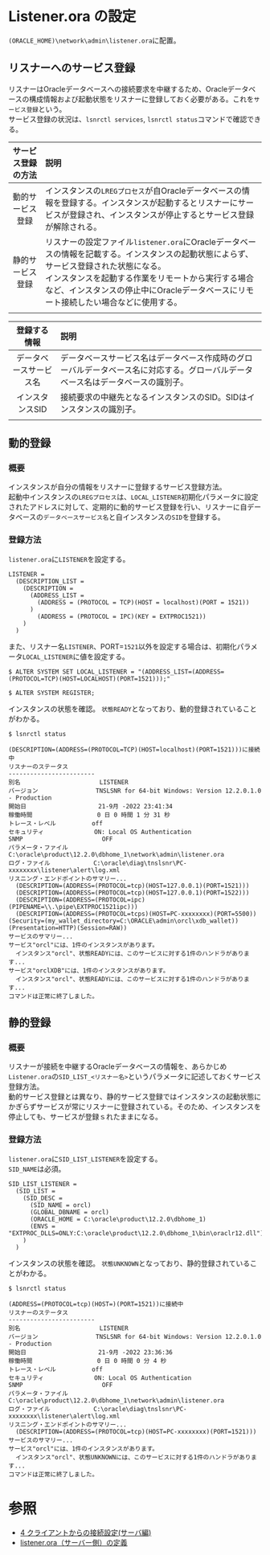# Listener.ora の設定

`(ORACLE_HOME)\network\admin\listener.ora`に配置。

## リスナーへのサービス登録
リスナーはOracleデータベースへの接続要求を中継するため、Oracleデータベースの構成情報および起動状態をリスナーに登録しておく必要がある。これを`サービス登録`という。  
サービス登録の状況は、`lsnrctl services`, `lsnrctl status`コマンドで確認できる。

|サービス登録の方法|説明|
|:-:|:-|
|動的サービス登録|インスタンスの`LREGプロセス`が自Oracleデータベースの情報を登録する。インスタンスが起動するとリスナーにサービスが登録され、インスタンスが停止するとサービス登録が解除される。|
|静的サービス登録|リスナーの設定ファイル`listener.ora`にOracleデータベースの情報を記載する。インスタンスの起動状態によらず、サービス登録された状態になる。<br>インスタンスを起動する作業をリモートから実行する場合など、インスタンスの停止中にOracleデータベースにリモート接続したい場合などに使用する。|
|||

|登録する情報|説明|
|:-:|:-|
|データベースサービス名|データベースサービス名はデータベース作成時のグローバルデータベース名に対応する。グローバルデータベース名はデータベースの識別子。|
|インスタンスSID|接続要求の中継先となるインスタンスのSID。SIDはインスタンスの識別子。|
|||

## 動的登録

### 概要
インスタンスが自分の情報をリスナーに登録するサービス登録方法。  
起動中インスタンスの`LREGプロセス`は、`LOCAL_LISTENER`初期化パラメータに設定されたアドレスに対して、定期的に動的サービス登録を行い、リスナーに自データベースの`データベースサービス名`と自インスタンスの`SID`を登録する。

### 登録方法

`listener.ora`に`LISTENER`を設定する。

```
LISTENER =
  (DESCRIPTION_LIST =
    (DESCRIPTION =
      (ADDRESS_LIST =
        (ADDRESS = (PROTOCOL = TCP)(HOST = localhost)(PORT = 1521))
      )
        (ADDRESS = (PROTOCOL = IPC)(KEY = EXTPROC1521))
    )
  )
```

また、リスナー名`LISTENER`、PORT=`1521`以外を設定する場合は、初期化パラメータ`LOCAL_LISTENER`に値を設定する。

```
$ ALTER SYSTEM SET LOCAL_LISTENER = "(ADDRESS_LIST=(ADDRESS=(PROTOCOL=TCP)(HOST=LOCALHOST)(PORT=1521)));"

$ ALTER SYSTEM REGISTER;
```

インスタンスの状態を確認。
`状態READY`となっており、動的登録されていることがわかる。

```
$ lsnrctl status

(DESCRIPTION=(ADDRESS=(PROTOCOL=TCP)(HOST=localhost)(PORT=1521)))に接続中
リスナーのステータス
------------------------
別名                      LISTENER
バージョン                TNSLSNR for 64-bit Windows: Version 12.2.0.1.0 - Production
開始日                    21-9月 -2022 23:41:34
稼働時間                  0 日 0 時間 1 分 31 秒
トレース・レベル          off
セキュリティ              ON: Local OS Authentication
SNMP                      OFF
パラメータ・ファイル      C:\oracle\product\12.2.0\dbhome_1\network\admin\listener.ora
ログ・ファイル            C:\oracle\diag\tnslsnr\PC-xxxxxxxx\listener\alert\log.xml
リスニング・エンドポイントのサマリー...
  (DESCRIPTION=(ADDRESS=(PROTOCOL=tcp)(HOST=127.0.0.1)(PORT=1521)))
  (DESCRIPTION=(ADDRESS=(PROTOCOL=tcp)(HOST=127.0.0.1)(PORT=1522)))
  (DESCRIPTION=(ADDRESS=(PROTOCOL=ipc)(PIPENAME=\\.\pipe\EXTPROC1521ipc)))
  (DESCRIPTION=(ADDRESS=(PROTOCOL=tcps)(HOST=PC-xxxxxxxx)(PORT=5500))(Security=(my_wallet_directory=C:\ORACLE\admin\orcl\xdb_wallet))(Presentation=HTTP)(Session=RAW))
サービスのサマリー...
サービス"orcl"には、1件のインスタンスがあります。
  インスタンス"orcl"、状態READYには、このサービスに対する1件のハンドラがあります...
サービス"orclXDB"には、1件のインスタンスがあります。
  インスタンス"orcl"、状態READYには、このサービスに対する1件のハンドラがあります...
コマンドは正常に終了しました。
```

## 静的登録

### 概要
リスナーが接続を中継するOracleデータベースの情報を、あらかじめ`Listener.ora`の`SID_LIST_<リスナー名>`というパラメータに記述しておくサービス登録方法。  
動的サービス登録とは異なり、静的サービス登録ではインスタンスの起動状態にかぎらずサービスが常にリスナーに登録されている。そのため、インスタンスを停止しても、サービスが登録ｓれたままになる。

### 登録方法

`listener.ora`に`SID_LIST_LISTENER`を設定する。  
`SID_NAME`は必須。

```
SID_LIST_LISTENER =
  (SID_LIST = 
    (SID_DESC =
      (SID_NAME = orcl)
      (GLOBAL_DBNAME = orcl)
      (ORACLE_HOME = C:\oracle\product\12.2.0\dbhome_1)
      (ENVS = "EXTPROC_DLLS=ONLY:C:\oracle\product\12.2.0\dbhome_1\bin\oraclr12.dll")
    )
  )
```

インスタンスの状態を確認。
`状態UNKNOWN`となっており、静的登録されていることがわかる。

```
$ lsnrctl status

(ADDRESS=(PROTOCOL=tcp)(HOST=)(PORT=1521))に接続中
リスナーのステータス
------------------------
別名                      LISTENER
バージョン                TNSLSNR for 64-bit Windows: Version 12.2.0.1.0 - Production
開始日                    21-9月 -2022 23:36:36
稼働時間                  0 日 0 時間 0 分 4 秒
トレース・レベル          off
セキュリティ              ON: Local OS Authentication
SNMP                      OFF
パラメータ・ファイル      C:\oracle\product\12.2.0\dbhome_1\network\admin\listener.ora
ログ・ファイル            C:\oracle\diag\tnslsnr\PC-xxxxxxxx\listener\alert\log.xml
リスニング・エンドポイントのサマリー...
  (DESCRIPTION=(ADDRESS=(PROTOCOL=tcp)(HOST=PC-xxxxxxxx)(PORT=1521)))
サービスのサマリー...
サービス"orcl"には、1件のインスタンスがあります。
  インスタンス"orcl"、状態UNKNOWNには、このサービスに対する1件のハンドラがあります...
コマンドは正常に終了しました。
```

# 参照
- [4 クライアントからの接続設定(サーバ編)](http://www.doppo1.net/oracle/beginner/network_connect.html)
- [listener.ora（サーバー側）の定義](http://system3support.jp/pdf/oracle_knowledge/first_time/p053.pdf)
